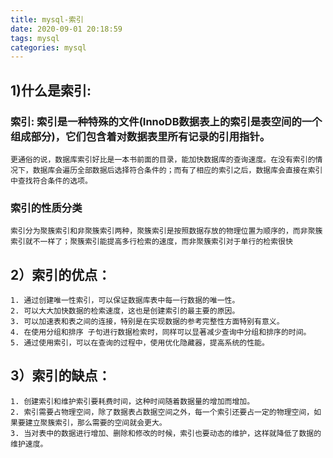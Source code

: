 ```yaml
---
title: mysql-索引
date: 2020-09-01 20:18:59
tags: mysql
categories: mysql
---
```


## 1)什么是索引:

### 索引: 索引是一种特殊的文件(InnoDB数据表上的索引是表空间的一个组成部分)，它们包含着对数据表里所有记录的引用指针。
    更通俗的说，数据库索引好比是一本书前面的目录，能加快数据库的查询速度。在没有索引的情况下，数据库会遍历全部数据后选择符合条件的；而有了相应的索引之后，数据库会直接在索引中查找符合条件的选项。
### 索引的性质分类
    索引分为聚簇索引和非聚簇索引两种，聚簇索引是按照数据存放的物理位置为顺序的，而非聚簇索引就不一样了；聚簇索引能提高多行检索的速度，而非聚簇索引对于单行的检索很快

## 2）索引的优点：
    1. 通过创建唯一性索引，可以保证数据库表中每一行数据的唯一性。
    2. 可以大大加快数据的检索速度，这也是创建索引的最主要的原因。
    3. 可以加速表和表之间的连接，特别是在实现数据的参考完整性方面特别有意义。
    4. 在使用分组和排序 子句进行数据检索时，同样可以显著减少查询中分组和排序的时间。
    5. 通过使用索引，可以在查询的过程中，使用优化隐藏器，提高系统的性能。

## 3）索引的缺点：
    1. 创建索引和维护索引要耗费时间，这种时间随着数据量的增加而增加。
    2. 索引需要占物理空间，除了数据表占数据空间之外，每一个索引还要占一定的物理空间，如果要建立聚簇索引，那么需要的空间就会更大。
    3. 当对表中的数据进行增加、删除和修改的时候，索引也要动态的维护，这样就降低了数据的维护速度。
